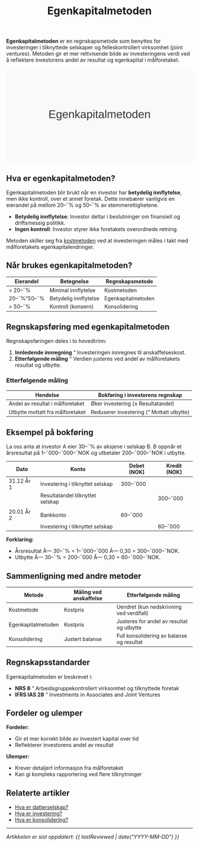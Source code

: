 ﻿---
title: "Egenkapitalmetoden"
seoTitle: "Egenkapitalmetoden"
description: '**Egenkapitalmetoden** er en regnskapsmetode som benyttes for investeringer i tilknyttede selskaper og felleskontrollert virksomhet (joint ventures). Metoden gi...'
---

**Egenkapitalmetoden** er en regnskapsmetode som benyttes for investeringer i tilknyttede selskaper og felleskontrollert virksomhet (joint ventures). Metoden gir et mer rettvisende bilde av investeringens verdi ved å reflektere investorens andel av resultat og egenkapital i målforetaket.

![Illustrasjon som viser Egenkapitalmetoden](egenkapitalmetoden-image.svg)

## Hva er egenkapitalmetoden?

Egenkapitalmetoden blir brukt når en investor har **betydelig innflytelse**, men ikke kontroll, over et annet foretak. Dette innebærer vanligvis en eierandel på mellom 20–¯% og 50–¯% av stemmerettighetene.

- **Betydelig innflytelse**: Investor deltar i beslutninger om finansiell og driftsmessig politikk.
- **Ingen kontroll**: Investor styrer ikke foretakets overordnede retning.

Metoden skiller seg fra [kostmetoden](/blogs/regnskap/hva-er-kostmetoden "Hva er Kostmetoden? Regnskapsføring av Investeringer med Kostpris") ved at investeringen måles i takt med målforetakets egenkapitalendringer.

## Når brukes egenkapitalmetoden?

| Eierandel     | Betegnelse                      | Regnskapsmetode                |
| ------------- | ------------------------------- | ------------------------------ |
| < 20–¯%        | Minimal innflytelse             | Kostmetoden                    |
| 20–¯%“50–¯%     | Betydelig innflytelse           | Egenkapitalmetoden             |
| > 50–¯%        | Kontroll (konsern)              | Konsolidering                  |

## Regnskapsføring med egenkapitalmetoden

Regnskapsføringen deles i to hovedtrinn:

1. **Innledende innregning** “ Investeringen innregnes til anskaffelseskost.
2. **Etterfølgende måling** “ Verdien justeres ved andel av målforetakets resultat og utbytte.

### Etterfølgende måling

| Hendelse                                         | Bokføring i investorens regnskap           |
| ------------------------------------------------- | ------------------------------------------ |
| Andel av resultat i målforetaket                  | Øker investering (± Resultatandel)         |
| Utbytte mottatt fra målforetaket                  | Reduserer investering (“ Mottatt utbytte)  |

## Eksempel på bokføring

La oss anta at investor A eier 30–¯% av aksjene i selskap B. B oppnår et årsresultat på 1–¯000–¯000–¯NOK og utbetaler 200–¯000–¯NOK i utbytte.

| Dato       | Konto                             | Debet (NOK)  | Kredit (NOK) |
| ---------- | --------------------------------- | ------------ | ------------ |
| 31.12 År 1 | Investering i tilknyttet selskap  | 300–¯000      |              |
|            | Resultatandel tilknyttet selskap  |              | 300–¯000      |
|            |                                   |              |              |
| 20.01 År 2 | Bankkonto                         | 60–¯000       |              |
|            | Investering i tilknyttet selskap  |              | 60–¯000       |

**Forklaring:**

- Årsresultat Ã— 30–¯% = 1–¯000–¯000 Ã— 0,30 = 300–¯000–¯NOK.
- Utbytte Ã— 30–¯% = 200–¯000 Ã— 0,30 = 60–¯000–¯NOK.

## Sammenligning med andre metoder

| Metode             | Måling ved anskaffelse | Etterfølgende måling                      |
| ------------------- | ---------------------- | ----------------------------------------- |
| Kostmetode         | Kostpris               | Uendret (kun nedskrivning ved verdifall)  |
| Egenkapitalmetoden  | Kostpris               | Justeres for andel av resultat og utbytte |
| Konsolidering      | Justert balanse         | Full konsolidering av balanse og resultat  |

## Regnskapsstandarder

Egenkapitalmetoden er beskrevet i:

- **NRS 8** “ Arbeidsgruppekontrollert virksomhet og tilknyttede foretak
- **IFRS IAS 28** “ Investments in Associates and Joint Ventures

## Fordeler og ulemper

**Fordeler:**

- Gir et mer korrekt bilde av investert kapital over tid
- Reflekterer investorens andel av resultat

**Ulemper:**

- Krever detaljert informasjon fra målforetaket
- Kan gi kompleks rapportering ved flere tilknytninger

## Relaterte artikler

- [Hva er datterselskap?](/blogs/regnskap/hva-er-datterselskap "Hva er datterselskap? Forklaring av Kontroll og Konsernregnskap")
- [Hva er investering?](/blogs/regnskap/hva-er-investere "Hva er å Investere? Komplett Guide til Investeringer i Regnskap")
- [Hva er konsolidering?](/blogs/regnskap/hva-er-konsolidering "Hva er Konsolidering? Komplett Guide til Konsernregnskap")

***
_Artikkelen er sist oppdatert: {{ lastReviewed | date("YYYY-MM-DD") }}_











